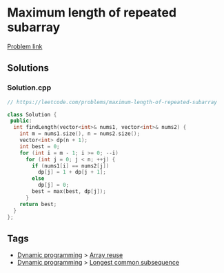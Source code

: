 # Maximum length of repeated subarray

[Problem link](https://leetcode.com/problems/maximum-length-of-repeated-subarray)

## Solutions


### Solution.cpp
```cpp
// https://leetcode.com/problems/maximum-length-of-repeated-subarray

class Solution {
 public:
  int findLength(vector<int>& nums1, vector<int>& nums2) {
    int m = nums1.size(), n = nums2.size();
    vector<int> dp(n + 1);
    int best = 0;
    for (int i = m - 1; i >= 0; --i)
      for (int j = 0; j < n; ++j) {
        if (nums1[i] == nums2[j])
          dp[j] = 1 + dp[j + 1];
        else
          dp[j] = 0;
        best = max(best, dp[j]);
      }
    return best;
  }
};
```
## Tags

* [Dynamic programming](/Collections/dynamic-programming.md#dynamic-programming) > [Array reuse](/Collections/dynamic-programming.md#array-reuse)
* [Dynamic programming](/Collections/dynamic-programming.md#dynamic-programming) > [Longest common subsequence](/Collections/dynamic-programming.md#longest-common-subsequence)

